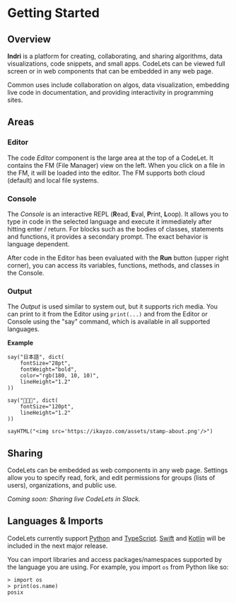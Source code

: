 # Getting Started

## Overview

**Indri** is a platform for creating, collaborating, and sharing algorithms, data visualizations, code snippets, and small apps. CodeLets can be viewed full screen or in web components that can be embedded in any web page.

Common uses include collaboration on algos, data visualization, embedding live code in documentation, and providing interactivity in programming sites.

## Areas

### Editor

The code *Editor* component is the large area at the top of a CodeLet. It contains the FM (File Manager) view on the left. When you click on a file in the FM, it will be loaded into the editor. The FM supports both cloud (default) and local file systems. 

### Console

The *Console* is an interactive REPL (**R**ead, **E**val, **P**rint, **L**oop). It allows you to type in code in the selected language and execute it immediately after hitting enter / return. For blocks such as the bodies of classes, statements and functions, it provides a secondary prompt. The exact behavior is language dependent.

After code in the Editor has been evaluated with the **Run** button (upper right corner), you can access its variables, functions, methods, and classes in the Console.

### Output

The *Output* is used similar to system out, but it supports rich media. You can print to it from the Editor using `print(...)` and from the Editor or Console using the "say" command, which is available in all supported languages.

**Example**

```
say("日本語", dict(
    fontSize="28pt",
    fontWeight="bold",
    color="rgb(180, 10, 10)",
    lineHeight="1.2"
))

say("🥷🦎🪼", dict(
    fontSize="120pt",
    lineHeight="1.2"
))

sayHTML("<img src='https://ikayzo.com/assets/stamp-about.png'/>")
```

## Sharing

CodeLets can be embedded as web components in any web page. Settings allow you to specify read, fork, and edit permissions for groups (lists of users), organizations, and public use. 

*Coming soon: Sharing live CodeLets in Slack.*

## Languages & Imports

CodeLets currently support [Python](https://www.python.org) and [TypeScript](https://www.typescriptlang.org). [Swift](https://www.swift.org) and [Kotlin](https://kotlinlang.org/) will be included in the next major release.

You can import libraries and access packages/namespaces supported by the language you are using. For example, you import `os` from Python like so:

```
> import os
> print(os.name)
posix
```
